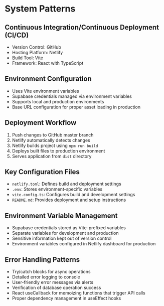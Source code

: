 # System Patterns

## Continuous Integration/Continuous Deployment (CI/CD)
- Version Control: GitHub
- Hosting Platform: Netlify
- Build Tool: Vite
- Framework: React with TypeScript

## Environment Configuration
- Uses Vite environment variables
- Supabase credentials managed via environment variables
- Supports local and production environments
- Base URL configuration for proper asset loading in production

## Deployment Workflow
1. Push changes to GitHub master branch
2. Netlify automatically detects changes
3. Netlify builds project using `npm run build`
4. Deploys built files to production environment
5. Serves application from `dist` directory

## Key Configuration Files
- `netlify.toml`: Defines build and deployment settings
- `.env`: Stores environment-specific variables
- `vite.config.ts`: Configures build and development settings
- `README.md`: Provides deployment and setup instructions

## Environment Variable Management
- Supabase credentials stored as Vite-prefixed variables
- Separate variables for development and production
- Sensitive information kept out of version control
- Environment variables configured in Netlify dashboard for production

## Error Handling Patterns
- Try/catch blocks for async operations
- Detailed error logging to console
- User-friendly error messages via alerts
- Verification of database operation success
- React useCallback for memoizing functions that trigger API calls
- Proper dependency management in useEffect hooks
